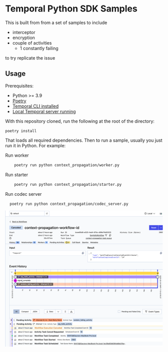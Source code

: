 # Temporal Python SDK Samples

This is built from from a set of samples to include

- interceptor
- encryption
- couple of activities
  - 1 constantly failing 

to try replicate the issue 

## Usage

Prerequisites:

* Python >= 3.9
* [Poetry](https://python-poetry.org)
* [Temporal CLI installed](https://docs.temporal.io/cli#install)
* [Local Temporal server running](https://docs.temporal.io/cli/server#start-dev)

With this repository cloned, run the following at the root of the directory:

    poetry install

That loads all required dependencies. Then to run a sample, usually you just run it in Python. For example:

Run worker
```bash
    poetry run python context_propagation/worker.py
```

Run starter
```bash
    poetry run python context_propagation/starter.py
```

Run codec server

```bash
  poetry run python context_propagation/codec_server.py
```


![img.png](img.png)
